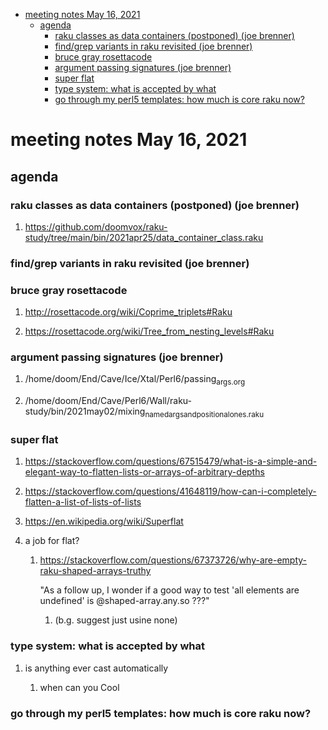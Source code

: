 - [meeting notes May 16, 2021](#org84fddec)
  - [agenda](#org1ea9fbd)
    - [raku classes as data containers (postponed) (joe brenner)](#orgf33471b)
    - [find/grep variants in raku revisited (joe brenner)](#org755ccf5)
    - [bruce gray rosettacode](#orgc15bf13)
    - [argument passing signatures (joe brenner)](#org8e5fbfe)
    - [super flat](#org81c1733)
    - [type system: what is accepted by what](#org687f803)
    - [go through my perl5 templates: how much is core raku now?](#orgbcb4f3f)


<a id="org84fddec"></a>

# meeting notes May 16, 2021


<a id="org1ea9fbd"></a>

## agenda


<a id="orgf33471b"></a>

### raku classes as data containers (postponed) (joe brenner)

1.  <https://github.com/doomvox/raku-study/tree/main/bin/2021apr25/data_container_class.raku>


<a id="org755ccf5"></a>

### find/grep variants in raku revisited (joe brenner)


<a id="orgc15bf13"></a>

### bruce gray rosettacode

1.  <http://rosettacode.org/wiki/Coprime_triplets#Raku>

2.  <https://rosettacode.org/wiki/Tree_from_nesting_levels#Raku>


<a id="org8e5fbfe"></a>

### argument passing signatures (joe brenner)

1.  /home/doom/End/Cave/Ice/Xtal/Perl6/passing<sub>args.org</sub>

2.  /home/doom/End/Cave/Perl6/Wall/raku-study/bin/2021may02/mixing<sub>named</sub><sub>args</sub><sub>and</sub><sub>positional</sub><sub>ones.raku</sub>


<a id="org81c1733"></a>

### super flat

1.  <https://stackoverflow.com/questions/67515479/what-is-a-simple-and-elegant-way-to-flatten-lists-or-arrays-of-arbitrary-depths>

2.  <https://stackoverflow.com/questions/41648119/how-can-i-completely-flatten-a-list-of-lists-of-lists>

3.  <https://en.wikipedia.org/wiki/Superflat>

4.  a job for flat?

    1.  <https://stackoverflow.com/questions/67373726/why-are-empty-raku-shaped-arrays-truthy>
    
        "As a follow up, I wonder if a good way to test 'all elements are undefined' is @shaped-array.any.so ???"
        
        1.  (b.g. suggest just usine none)


<a id="org687f803"></a>

### type system: what is accepted by what

1.  is anything ever cast automatically

    1.  when can you Cool


<a id="orgbcb4f3f"></a>

### go through my perl5 templates: how much is core raku now?
